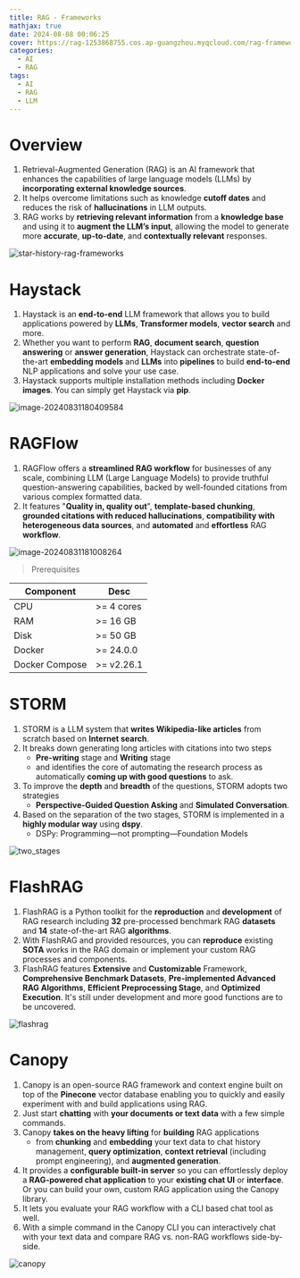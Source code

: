 ```yaml
---
title: RAG - Frameworks
mathjax: true
date: 2024-08-08 00:06:25
cover: https://rag-1253868755.cos.ap-guangzhou.myqcloud.com/rag-frameworks.png
categories:
  - AI
  - RAG
tags:
  - AI
  - RAG
  - LLM
---
```


# Overview

1. Retrieval-Augmented Generation (RAG) is an AI framework that enhances the capabilities of large language models (LLMs) by **incorporating external knowledge sources**.
2. It helps overcome limitations such as knowledge **cutoff dates** and reduces the risk of **hallucinations** in LLM outputs.
3. RAG works by **retrieving relevant information** from a **knowledge base** and using it to **augment the LLM’s input**, allowing the model to generate more **accurate**, **up-to-date**, and **contextually relevant** responses.

<!-- more -->

![star-history-rag-frameworks](https://rag-1253868755.cos.ap-guangzhou.myqcloud.com/star-history-rag-frameworks.png)

# Haystack

1. Haystack is an **end-to-end** LLM framework that allows you to build applications powered by **LLMs**, **Transformer models**, **vector search** and more.
2. Whether you want to perform **RAG**, **document search**, **question answering** or **answer generation**, Haystack can orchestrate state-of-the-art **embedding models** and **LLMs** into **pipelines** to build **end-to-end** NLP applications and solve your use case.
3. Haystack supports multiple installation methods including **Docker images**. You can simply get Haystack via **pip**.

![image-20240831180409584](https://rag-1253868755.cos.ap-guangzhou.myqcloud.com/image-20240831180409584.png)

# RAGFlow

1. RAGFlow offers a **streamlined RAG workflow** for businesses of any scale, combining LLM (Large Language Models) to provide truthful question-answering capabilities, backed by well-founded citations from various complex formatted data.
2. It features "**Quality in, quality out**", **template-based chunking**, **grounded citations with reduced hallucinations**, **compatibility with heterogeneous data sources**, and **automated** and **effortless** RAG **workflow**.

![image-20240831181008264](https://rag-1253868755.cos.ap-guangzhou.myqcloud.com/image-20240831181008264.png)

> Prerequisites

| Component      | Desc        |
| -------------- | ----------- |
| CPU            | \>= 4 cores |
| RAM            | \>= 16 GB   |
| Disk           | \>= 50 GB   |
| Docker         | \>= 24.0.0  |
| Docker Compose | \>= v2.26.1 |

# STORM

1. STORM is a LLM system that **writes Wikipedia-like articles** from scratch based on **Internet search**.
2. It breaks down generating long articles with citations into two steps
   - **Pre-writing** stage and **Writing** stage
   - and identifies the core of automating the research process as automatically **coming up with good questions** to ask.
3. To improve the **depth** and **breadth** of the questions, STORM adopts two strategies
   - **Perspective-Guided Question Asking** and **Simulated Conversation**.
4. Based on the separation of the two stages, STORM is implemented in a **highly modular way** using **dspy**.
   - DSPy: Programming—not prompting—Foundation Models

![two_stages](https://rag-1253868755.cos.ap-guangzhou.myqcloud.com/two_stages.jpg)

# FlashRAG

1. FlashRAG is a Python toolkit for the **reproduction** and **development** of RAG research including **32** pre-processed benchmark RAG **datasets** and **14** state-of-the-art RAG **algorithms**.
2. With FlashRAG and provided resources, you can **reproduce** existing **SOTA** works in the RAG domain or implement your custom RAG processes and components.
3. FlashRAG features **Extensive** and **Customizable** Framework, **Comprehensive Benchmark Datasets**, **Pre-implemented Advanced RAG Algorithms**, **Efficient Preprocessing Stage**, and **Optimized Execution**. It's still under development and more good functions are to be uncovered.

![flashrag](https://rag-1253868755.cos.ap-guangzhou.myqcloud.com/flashrag.webp)

# Canopy

1. Canopy is an open-source RAG framework and context engine built on top of the **Pinecone** vector database enabling you to quickly and easily experiment with and build applications using RAG.
2. Just start **chatting** with **your documents or text data** with a few simple commands.
3. Canopy **takes on the heavy lifting** for **building** RAG applications
   - from **chunking** and **embedding** your text data to chat history management, **query optimization**, **context retrieval** (including prompt engineering), and **augmented generation**.
4. It provides a **configurable built-in server** so you can effortlessly deploy a **RAG-powered chat application** to your **existing chat UI** or **interface**. Or you can build your own, custom RAG application using the Canopy library.
5. It lets you evaluate your RAG workflow with a CLI based chat tool as well.
6. With a simple command in the Canopy CLI you can interactively chat with your text data and compare RAG vs. non-RAG workflows side-by-side.

![canopy](https://rag-1253868755.cos.ap-guangzhou.myqcloud.com/canopy.webp)
